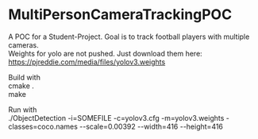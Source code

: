 # MultiPersonCameraTrackingPOC
A POC for a Student-Project. Goal is to track football players with multiple cameras.  
Weights for yolo are not pushed. Just download them here: https://pjreddie.com/media/files/yolov3.weights  

Build with  
  cmake .  
  make  

Run with  
  ./ObjectDetection -i=SOMEFILE -c=yolov3.cfg -m=yolov3.weights -classes=coco.names --scale=0.00392 --width=416 --height=416  
